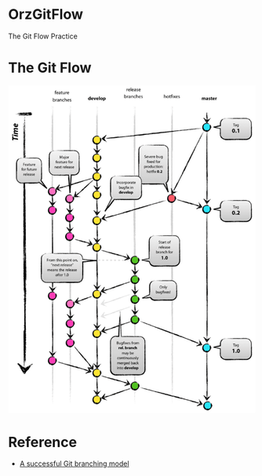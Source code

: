 # OrzGitFlow

The Git Flow Practice

# The Git Flow

![Git Flow Model](images/git-model@2x.png)

# Reference

- [A successful Git branching model](https://nvie.com/posts/a-successful-git-branching-model/)